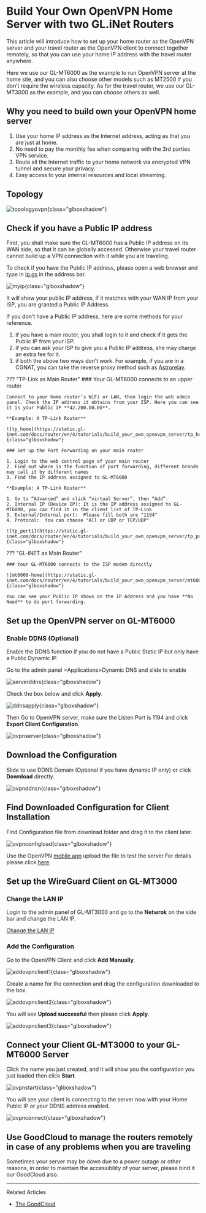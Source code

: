 # Build Your Own OpenVPN Home Server with two GL.iNet Routers

This article will introduce how to set up your home router as the OpenVPN server and your travel router as the OpenVPN client to connect together remotely, so that you can use your home IP address with the travel router anywhere.

Here we use our GL-MT6000 as the example to run OpenVPN server at the home site, and you can also choose other models such as MT2500 if you don’t require the wireless capacity. As for the travel router, we use our GL-MT3000 as the example, and you can choose others as well.

## Why you need to build own your OpenVPN home server

1. Use your home IP address as the Internet address, acting as that you are just at home.
2. No need to pay the monthly fee when comparing with the 3rd parties VPN service.
3. Route all the Internet traffic to your home network via encrypted VPN tunnel and secure your privacy.
4. Easy access to your internal resources and local streaming.

## Topology

![topologyovpn](https://static.gl-inet.com/docs/router/en/4/tutorials/build_your_own_openvpn_server/topologyovpn.jpg){class="glboxshadow"}

## Check if you have a Public IP address

First, you shall make sure the GL-MT6000 has a Public IP address on its WAN side, so that it can be globally accessed. Otherwise your travel router cannot build up a VPN connection with it while you are traveling.

To check if you have the Public IP address, please open a web browser and type in [ip.gs](https:ip.gs) in the address bar.

![myip](https://static.gl-inet.com/docs/router/en/4/tutorials/build_your_own_openvpn_server/myip.jpg){class="glboxshadow"}

It will show your public IP address, if it matches with your WAN IP from your ISP, you are granted a Public IP Address.

If you don’t have a Public IP address, here are some methods for your reference.

1. if you have a main router, you shall login to it and check if it gets the Public IP from your ISP.
2. if you can ask your ISP to give you a Public IP address, she may charge an extra fee for it.
3. if both the above two ways don’t work. For example, if you are in a CGNAT, you can take the reverse proxy method such as [Astrorelay](how_to_set_up_openvpn_server_via_astrorelay.md).

??? "TP-Link as Main Router"
    ### Your GL-MT6000 connects to an upper router

    Connect to your home router’s WiFi or LAN, then login the web admin panel. Check the IP address it obtains from your ISP. Here you can see it is your Public IP **42.200.00.00**.

    **Example: A TP-Link Router**

    ![tp_home](https://static.gl-inet.com/docs/router/en/4/tutorials/build_your_own_openvpn_server/tp_home.jpg){class="glboxshadow"}

    ### Set up the Port Forwarding on your main router

    1. Login to the web control page of your main router 
    2. Find out where is the function of port forwarding, different brands may call it by different names
    3. Find the IP address assigned to GL-MT6000

    **Example: A TP-Link Router**

    1. Go to “Advanced” and click “virtual Server”, then “Add”.
    2. Internal IP (Device IP): It is the IP address assigned to GL-MT6000, you can find it in the client list of TP-Link
    3. External/Internal port:  Please fill both are "1194"
    4. Protocol:  You can choose "All or UDP or TCP/UDP"

    ![tp_port1](https://static.gl-inet.com/docs/router/en/4/tutorials/build_your_own_openvpn_server/tp_port1.jpg){class="glboxshadow"}

??? "GL-iNET as Main Router"

    ### Your GL-MT6000 connects to the ISP modem directly

    ![mt6000-home](https://static.gl-inet.com/docs/router/en/4/tutorials/build_your_own_openvpn_server/mt6000_home.jpg){class="glboxshadow"}

    You can see your Public IP shows on the IP Address and you have **No Need** to do port forwarding.

## Set up the OpenVPN server on GL-MT6000

### Enable DDNS (Optional)

Enable the DDNS function if you do not have a Public Static IP but only have a Public Dynamic IP.

Go to the admin panel >Applications>Dynamic DNS and slide to enable

![serverddns](https://static.gl-inet.com/docs/router/en/4/tutorials/build_your_own_openvpn_server/serverddns.jpg){class="glboxshadow"}

Check the box below and click **Apply**.

![ddnsapply](https://static.gl-inet.com/docs/router/en/4/tutorials/build_your_own_openvpn_server/ddnsapply.jpg){class="glboxshadow"}

Then Go to OpenVPN server, make sure the Listen Port is 1194 and click **Export Client Configuration**.

![ovpnserver](https://static.gl-inet.com/docs/router/en/4/tutorials/build_your_own_openvpn_server/ovpnserver.jpg){class="glboxshadow"}

## Download the Configuration

Slide to use DDNS Domain (Optional if you have dynamic IP only) or click **Download** directly.

![ovpnddnsn](https://static.gl-inet.com/docs/router/en/4/tutorials/build_your_own_openvpn_server/ovpnddns.jpg){class="glboxshadow"}

## Find Downloaded Configuration for Client Installation

Find Configuration file from download folder and drag it to the client later.

![ovpnconfigload](https://static.gl-inet.com/docs/router/en/4/tutorials/build_your_own_openvpn_server/ovpnconfigload.jpg){class="glboxshadow"}

Use the OpenVPN [mobile app](https://openvpn.net/client/) upload the file to test the server.For details please click [here](../interface_guide/openvpn_server.md#to-check-if-openvpn-server-is-working-properly).


## Set up the WireGuard Client on GL-MT3000

### Change the LAN IP

Login to the admin panel of GL-MT3000 and go to the **Netwrok** on the side bar and change the LAN IP.

[Change the LAN IP](../interface_guide/lan.md)

### Add the Configuration

Go to the OpenVPN Client and click **Add Manually**.

![addovpnclient1](https://static.gl-inet.com/docs/router/en/4/tutorials/build_your_own_openvpn_server/addovpnclient1.jpg){class="glboxshadow"}

Create a name for the connection and drag the configuration downloaded to the box.

![addovpnclient2](https://static.gl-inet.com/docs/router/en/4/tutorials/build_your_own_openvpn_server/addovpnclient2.jpg){class="glboxshadow"}

You will see **Upload successful** then please click **Apply**.

![addovpnclient3](https://static.gl-inet.com/docs/router/en/4/tutorials/build_your_own_openvpn_server/addovpnclient3.jpg){class="glboxshadow"}

## Connect your Client GL-MT3000 to your GL-MT6000 Server

Click the name you just created, and it will show you the configuration you just loaded then click **Start**.

![ovpnstart](https://static.gl-inet.com/docs/router/en/4/tutorials/build_your_own_openvpn_server/ovpnstart.jpg){class="glboxshadow"}

You will see your client is connecting to the server now with your Home Public IP or your DDNS address enabled.

![ovpnconnect](https://static.gl-inet.com/docs/router/en/4/tutorials/build_your_own_openvpn_server/ovpnconnect.jpg){class="glboxshadow"}

## Use GoodCloud to manage the routers remotely in case of any problems when you are traveling

Sometimes your server may be down due to a power outage or other reasons, in order to maintain the accessibility of your server, please bind it our GoodCloud also. 

---

Related Articles

- [The GoodCloud](../interface_guide/cloud.md)
